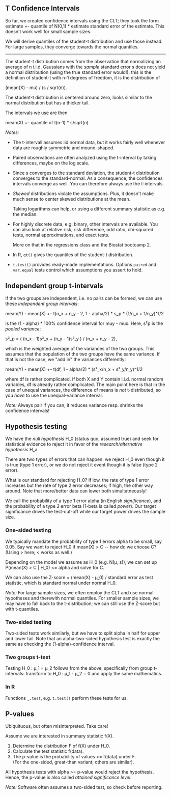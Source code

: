 ## T Confidence Intervals

So far, we created confidence intervals using the CLT; they took the form
estimate +- quantile of N(0,1) * estimate standard error of the estimate.
This doesn't work well for small sample sizes.

We will derive quantiles of the student-t distribution and use those instead.
For large samples, they converge towards the normal quantiles.

---

The student-t distribution comes from the observation that normalizing an 
average of n i.i.d. Gaussians with the *sample* standard error s does not yield 
a normal distribution (using the true standard error would!); this is the 
definition of student-t with n-1 degrees of freedom, it is the distribution of

(mean(X) - mu) / (s / sqrt(n)).

The student-t distribution is centered around zero, looks similar to the normal
distribution but has a thicker tail.

The intervals we use are then

mean(X) +- quantile of t(n-1) * s/sqrt(n).

*Notes:*

 * The t-intervall assumes iid normal data, but it works fairly well whenever
   data are roughly symmetric and mound-shaped.
   
 * Paired observations are often analyzed using the t-interval by taking
    differences, maybe on the log scale.
    
 * Since s converges to the standard deviation, the student-t distribution
    converges to the standard-normal. As a consequence, the confidences intervals
    converge as well. You can therefore always use the t-intervals.
    
 * *Skewed* distributions violate the assumptions. Plus, it doesn't make much
    sense to center skewed distributions at the mean.
    
    Taking logarithms can help, or using a different summary statistic 
    as e.g. the median.
    
 * For highly discrete data, e.g. binary, other intervals are available.
    You can also look at relative risk, risk difference, odd ratio, chi-squared
    tests, normal approximations, and exact tests.
    
    More on that in the regressions class and the Biostat bootcamp 2.
 
 * In R, `qt()` gives the quantiles of the student-t distribution.
 
 * `t.test()` provides ready-made implementations. Options `paired` and `var.equal` 
    tests control which assumptions you assert to hold.
 

## Independent group t-intervals

If the two groups are independent, i.e. no pairs can be formed,
we can use these *independent group intervals*:

mean(Y) - mean(X) +- t(n_x + n_y - 2, 1 - alpha/2) * s_p * (1/n_x + 1/n_y)^1/2

is the (1 - alpha) * 100% confidence interval for muy - mux. Here, s²p is
the *pooled variance*;

s²_p = ( (n_x - 1)s²_x + (n_y - 1)s²_y ) / (n_x + n_y - 2),

which is the weighted average of the variances of the two groups. This assumes
that the population of the two groups have the same variance. If that is not
the case, we "add in" the variances differently:

mean(Y) - mean(X) +- t(df, 1 - alpha/2) * (s²_x/n_x + s²_y/n_y)^1/2

where df is rather complicated. If both X and Y contain i.i.d. normal random
variables, df is already rather complicated. The main point here is that in
the case of unequal variances, the difference of means is *not* t-distributed,
so you *have* to use the unequal-variance interval.

*Note:* Always pair if you can, it reduces variance resp. shrinks the confidence
intervals!


## Hypothesis testing

We have the *null hypothesis* H_0 (status quo, assumed true) and seek for
statistical evidence to reject it in favor of the *research/alternative hypothesis* H_a.

There are two types of errors that can happen: we reject H_0 even though it is
true (type 1 error), or we do not reject it event though it is false (type 2 error).

What is our standard for rejecting H_0? If low, the rate of type 1 error increases
but the rate of type 2 error decreases; if high, the other way around.
Note that more/better data can lower both simultatneously!

We call the probability of a type 1 error alpha (in English *significance*), and
the probability of a type 2 error beta (1-beta is called *power*). Our target
significance drives the test-cut-off while our target power drives the sample size.


### One-sided testing

We typically mandate the probability of type 1 errors alpha to be small,
say 0.05. Say we want to reject H_0 if mean(X) > C -- how do we choose C?  
(Using > here; < works as well.)

Depending on the model we assume as H_0 (e.g. N(µ, s)), we can set up
P(mean(X) > C | H_0) <= alpha and solve for C.

We can also use the Z-score = (mean(X) - µ_0) / standard error as test statistic, 
which is standard normal under normal H_0.

*Note:* For large sample sizes, we often employ the CLT and use normal hypotheses 
and therewith normal quantiles. For smaller sample sizes, we may have to fall back
to the t-distribution; we can still use the Z-score but with t-quantiles.

### Two-sided testing

Two-sided tests work similarly, but we have to split alpha in half for upper
and lower tail. Note that an alpha-two-sided hypothesis test is exactly the
same as checking the (1-alpha)-confidence interval.

### Two groups t-test

Testing H_0 : µ_1 = µ_2 follows from the above, specifically from group t-intervals:
transform to H_0 : µ_1 - µ_2 = 0 and apply the same mathematics.

### In R

Functions `_.test`, e.g. `t.test()` perform these tests for us.


## P-values

Ubiquituous, but often misinterpreted. Take care!

Assume we are interested in summary statistic f(X).

 1. Determine the distribution F of f(X) under H_0.
 2. Calculate the test statistic f(data). 
 3. The p-value is the probability of values >= f(data) under F.  
    (For the one-sided, great-than variant; others are similar).
    
All hypothesis tests with alpha >= p-value would reject the hypothesis.
Hence, the p-value is also called *attained significance level*.

*Note:* Software often assumes a two-sided test, so check before reporting.
